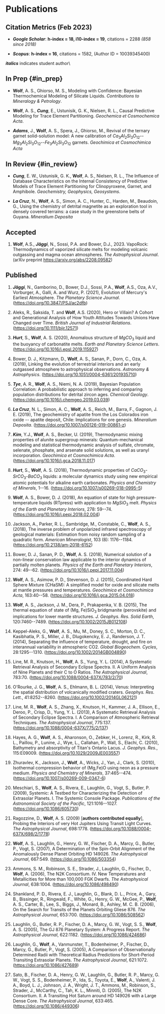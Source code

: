 
Publications
============

Citation Metrics (Feb 2023)
---------------------------

-   ***Google Scholar***: **h-index = 18, i10-index = 19**, citations =
    2288 *(858 since 2018)*

-   ***Scopus***: **h-index = 16**, citations = 1582, (Author ID
    = 10039345400)

***italics*** indicates student author\

In Prep {#in_prep}
-------

-   **Wolf**, A. S., Ghiorso, M. S., Modeling with Confidence: Bayesian
    Thermochemical Modeling of Silicate Liquids. *Contributions to
    Mineralogy & Petrology*.

-   **Wolf**, A. S., ***Cung***, E., Ustunisik, G. K., Nielsen, R. L.,
    Causal Predictive Modeling for Trace Element Partitioning.
    *Geochemica et Cosmochemica Acta*.

-   ***Adams***, J., **Wolf**, A. S., Spera, J., Ghiorso, M., Revival of
    the ternary garnet solid-solution model: A new calibration of
    $Ca_3Al_2Si_3O_{12}$--$Mg_3Al_2Si_3O_{12}$--$Fe_3Al_2Si_3O_{12}$
    garnets. *Geochimica et Cosmochimica Acta*

In Review {#in_review}
---------

-   ***Cung***, E. W., Ustunisik, G. K., **Wolf**, A. S., Nielsen, R.
    L., The Influence of Database Characteristics on the Internal
    Consistency of Predictive Models of Trace Element Partitioning for
    Clinopyroxene, Garnet, and Amphibole. *Geochemistry, Geophysics,
    Geosystems*.

-   ***La Cruz***, N., **Wolf**, A. S., Simon, A. C., Hunter, C.,
    Harden, M., Beaudoin, G., Using the chemistry of detrital magnetite
    as an exploration tool in densely covered terrains: a case study in
    the greenstone belts of Guyana. *Mineralium Deposita*

Accepted
--------

1.  **Wolf**, A.S., ***Jäggi***, N., Sossi, P.A. and Bower, D.J., 2023.
    VapoRock: Thermodynamics of vaporized silicate melts for modeling
    volcanic outgassing and magma ocean atmospheres. *The Astrophysical
    Journal*. (arXiv preprint <https://arxiv.org/abs/2208.09582>)

Published
---------

1.  ***Jäggi***, N., Gamborino, D., Bower, D.J., Sossi, P.A., **Wolf**,
    A.S., Oza, A.V., Vorburger, A., Galli, A. and Wurz, P. (2021),
    Evolution of Mercury's Earliest Atmosphere. *The Planetary Science
    Journal*. (<https://doi.org/10.3847/PSJ/ac2dfb>)

2.  Aleks, R., Saksida, T. and **Wolf**, A.S. (2020), Hero or Villain? A
    Cohort and Generational Analysis of How Youth Attitudes Towards
    Unions Have Changed over Time. *British Journal of Industrial
    Relations*. (<https://doi.org/10.1111/bjir.12571>)

3.  ***Hurt***, S., **Wolf**, A. S. (2020), Anomalous structure of
    $MgCO_3$ liquid and the buoyancy of carbonatite melts. *Earth and
    Planetary Science Letters*.
    (https://doi.org/10.1016/j.epsl.2019.115927)

4.  Bower, D. J., Kitzmann, D., **Wolf**, A. S., Sanan, P., Dorn, C.,
    Oza, A. (2019), Linking the evolution of terrestrial interiors and
    an early outgassed atmosphere to astrophysical observations.
    *Astronomy & Astrophysics*.
    (https://doi.org/10.1051/0004-6361/201935710)

5.  ***Tye***, A. R., **Wolf**, A. S., Niemi, N. A. (2019), Bayesian
    Population Correlation: A probabilistic approach to inferring and
    comparing population distributions for detrital zircon ages.
    *Chemical Geology*.
    (<https://doi.org/10.1016/j.chemgeo.2019.03.039>)

6.  ***La Cruz***, N. L., Simon, A. C., **Wolf**, A. S., Reich, M.,
    Barra, F., Gagnon, J. E. (2019), The geochemistry of apatite from
    the Los Colorados iron oxide -- apatite deposit, Chile: Implications
    for ore genesis. *Mineralium Deposita*.
    (<https://doi.org/10.1007/s00126-019-00861-z>)

7.  ***Kim***, Y.J., **Wolf**, A. S., Becker, U. (2019), Thermodynamic
    mixing properties of alunite supergroup minerals: Quantum-mechanical
    modeling and statistical thermodynamic analysis of sulfate,
    chromate, selenate, phosphate, and arsenate solid solutions, as well
    as uranyl incorporation. *Geochimica et Cosmochimica Acta*.
    (<https://doi.org/10.1016/j.gca.2018.11.017>)

8.  ***Hurt***, S., **Wolf**, A. S. (2018), Thermodynamic properties of
    $CaCO_3$-$SrCO_3$-$BaCO_3$ liquids: a molecular dynamics study using
    new empirical atomic potentials for alkaline earth carbonates.
    *Physics and Chemistry of Minerals*, 1--16.
    (<https://doi.org/10.1007/s00269-018-0995-5>)

9.  **Wolf**, A. S., Bower, D. J. (2018), An equation of state for high
    pressure-temperature liquids (RTpress) with application to $MgSiO_3$
    melt. *Physics of the Earth and Planetary Interiors*, 278: 59--74.
    (<https://doi.org/10.1016/j.pepi.2018.02.004>)

10. Jackson, A., Parker, R. L., Sambridge, M., Constable, C.,
    **Wolf**, A. S., (2018), The inverse problem of unpolarized infrared
    spectroscopy of geological materials: Estimation from noisy random
    sampling of a quadratic form. *American Mineralogist*, 103 (8):
    1176--1184. (<https://doi.org/10.2138/am-2018-6152>)

11. Bower, D. J., Sanan, P. D., **Wolf**, A. S. (2018), Numerical
    solution of a non-linear conservation law applicable to the interior
    dynamics of partially molten planets. *Physics of the Earth and
    Planetary Interiors*, 274: 49--62.
    (<https://doi.org/10.1016/j.pepi.2017.11.004>)

12. **Wolf**, A. S., Asimow, P. D., Stevenson, D. J. (2015), Coordinated
    Hard Sphere Mixture (CHaSM): A simplified model for oxide and
    silicate melts at mantle pressures and temperatures. *Geochimica et
    Cosmochimica Acta*, 163:40--58.
    (<https://doi.org/10.1016/j.gca.2015.04.018>)

13. **Wolf**, A. S., Jackson, J. M., Dera, P., Prakapenka, V. B. (2015),
    The thermal equation of state of (Mg, Fe)SiO$_3$ bridgmanite
    (perovskite) and implications for lower mantle structures. *J.
    Geophys. Res. Solid Earth*, 120:7460--7489.
    (<https://doi.org/10.1002/2015JB012108>)

14. Keppel-Aleks, G., **Wolf**, A. S., Mu, M., Doney, S. C., Morton, D.
    C., Kasibhatla, P. S., Miller, J. B., Dlugokencky, E. J.,
    Randerson, J. T. (2014), Separating the influence of temperature,
    drought, and fire on interannual variability in atmospheric CO2.
    *Global Biogeochem. Cycles*, 28:1295--1310.
    (<https://doi.org/10.1002/2014GB004890>)

15. Line, M. R., Knutson, H., **Wolf**, A. S., Yung, Y. L. (2014), A
    Systematic Retrieval Analysis of Secondary Eclipse Spectra. II. A
    Uniform Analysis of Nine Planets and their C to O Ratios. *The
    Astrophysical Journal*, 783:70.
    (<https://doi.org/10.1088/0004-637X/783/2/70>)

16. O'Rourke, J. G., **Wolf**, A. S., Ehlmann, B. L. (2014), Venus:
    Interpreting the spatial distribution of volcanically modified
    craters. *Geophys. Res. Lett.*, 41:8252--8260.
    (<https://doi.org/10.1002/2014GL062121>)

17. Line, M. R., **Wolf**, A. S., Zhang, X., Knutson, H., Kammer, J. A.,
    Ellison, E., Deroo, P., Crisp, D., Yung, Y. L. (2013), A Systematic
    Retrieval Analysis of Secondary Eclipse Spectra. I. A Comparison of
    Atmospheric Retrieval Techniques. *The Astrophysical Journal*,
    775:137. (<https://doi.org/10.1088/0004-637X/775/2/137>)

18. Hayes, A. G., **Wolf**, A. S., Aharonson, O., Zebker, H., Lorenz,
    R., Kirk, R. L., Paillou, P., Lunine, J., Wye, L., Callahan, P.,
    Wall, S., Elachi, C. (2010), Bathymetry and absorptivity of Titan's
    Ontario Lacus. *J. Geophys. Res.*, 115:E09009.
    (<https://doi.org/10.1029/2009JE003557>)

19. Zhuravlev, K., Jackson, J., **Wolf**, A., Wicks, J., Yan, J.,
    Clark, S. (2010), Isothermal compression behavior of (Mg,Fe)O using
    neon as a pressure medium. *Physics and Chemistry of Minerals*,
    37:465--474. (<https://doi.org/10.1007/s00269-009-0347-6>)

20. Meschiari, S., **Wolf**, A. S., Rivera, E., Laughlin, G., Vogt, S.,
    Butler, P. (2009), Systemic: A Testbed for Characterizing the
    Detection of Extrasolar Planets. I. The Systemic Console Package.
    *Publications of the Astronomical Society of the Pacific*,
    121:1016--1027. (<https://doi.org/10.1086/605730>)

21. Ragozzine, D., **Wolf**, A. S. (2009) \[**authors contributed
    equally**\], Probing the Interiors of very Hot Jupiters Using
    Transit Light Curves. *The Astrophysical Journal*, 698:1778.
    (<https://doi.org/10.1088/0004-637X/698/2/1778>)

22. **Wolf**, A. S., Laughlin, G., Henry, G. W., Fischer, D. A., Marcy,
    G., Butler, P., Vogt, S. (2007), A Determination of the Spin-Orbit
    Alignment of the Anomalously Dense Planet Orbiting HD 149026. *The
    Astrophysical Journal*, 667:549. (<https://doi.org/10.1086/503354>)

23. Ammons, S. M., Robinson, S. E., Strader, J., Laughlin, G., Fischer,
    D., **Wolf**, A. (2006), The N2K Consortium. IV. New Temperatures
    and Metallicities for More than 100,000 FGK Dwarfs. *The
    Astrophysical Journal*, 638:1004. (<https://doi.org/10.1086/498490>)

24. Shankland, P. D., Rivera, E. J., Laughlin, G., Blank, D. L., Price,
    A., Gary, B., Bissinger, R., Ringwald, F., White, G., Henry, G. W.,
    McGee, P., **Wolf**, A. S., Carter, B., Lee, S., Biggs, J., Monard,
    B., Ashley, M. C. B. (2006), On the Search for Transits of the
    Planets Orbiting Gliese 876. *The Astrophysical Journal*, 653:700.
    (<https://doi.org/10.1086/508562>)

25. Laughlin, G., Butler, R. P., Fischer, D. A., Marcy, G. W., Vogt, S.
    S., **Wolf**, A. S. (2005), The GJ 876 Planetary System: A Progress
    Report. *The Astrophysical Journal*, 622:1182.
    (<https://doi.org/10.1086/424686>)

26. Laughlin, G., **Wolf**, A., Vanmunster, T., Bodenheimer, P.,
    Fischer, D., Marcy, G., Butler, P., Vogt, S. (2005), A Comparison of
    Observationally Determined Radii with Theoretical Radius Predictions
    for Short-Period Transiting Extrasolar Planets. *The Astrophysical
    Journal*, 621:1072. (<https://doi.org/10.1086/427689>)

27. Sato, B., Fischer, D. A., Henry, G. W., Laughlin, G., Butler, R. P.,
    Marcy, G. W., Vogt, S. S., Bodenheimer, P., Ida, S., Toyota, E.,
    **Wolf**, A., Valenti, J. A., Boyd, L. J., Johnson, J. A.,
    Wright, J. T., Ammons, M., Robinson, S., Strader, J., McCarthy, C.,
    Tah, K. L., Minniti, D. (2005), The N2K Consortium. II. A Transiting
    Hot Saturn around HD 149026 with a Large Dense Core. *The
    Astrophysical Journal*, 633:465. (<https://doi.org/10.1086/449306>)
